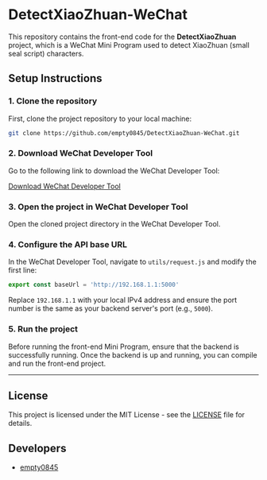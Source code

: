 # DetectXiaoZhuan-WeChat

This repository contains the front-end code for the **DetectXiaoZhuan** project, which is a WeChat Mini Program used to detect XiaoZhuan (small seal script) characters.

## **Setup Instructions**

### 1. Clone the repository
First, clone the project repository to your local machine:

```bash
git clone https://github.com/empty0845/DetectXiaoZhuan-WeChat.git
```

### 2. Download WeChat Developer Tool
Go to the following link to download the WeChat Developer Tool:

[Download WeChat Developer Tool](https://developers.weixin.qq.com/miniprogram/dev/devtools/download.html)

### 3. Open the project in WeChat Developer Tool
Open the cloned project directory in the WeChat Developer Tool.

### 4. Configure the API base URL
In the WeChat Developer Tool, navigate to `utils/request.js` and modify the first line:

```javascript
export const baseUrl = 'http://192.168.1.1:5000'
```

Replace `192.168.1.1` with your local IPv4 address and ensure the port number is the same as your backend server's port (e.g., `5000`).

### 5. Run the project
Before running the front-end Mini Program, ensure that the backend is successfully running. Once the backend is up and running, you can compile and run the front-end project.

---

## **License**

This project is licensed under the MIT License - see the [LICENSE](LICENSE) file for details.

## **Developers**

- [empty0845](https://github.com/empty0845)
